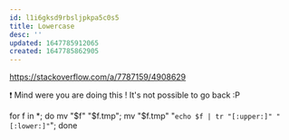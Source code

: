 ```yaml
---
id: l1i6gksd9rbsljpkpa5c0s5
title: Lowercase
desc: ''
updated: 1647785912065
created: 1647785862905
---
```


https://stackoverflow.com/a/7787159/4908629


❗ Mind were you are doing this ! It's not possible to go back :P 


for f in *; do mv "$f" "$f.tmp"; mv "$f.tmp" "`echo $f | tr "[:upper:]" "[:lower:]"`"; done



